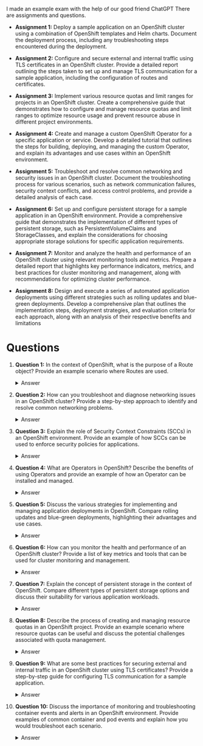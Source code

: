 I made an example exam with the help of our good friend ChatGPT
There are assignments and questions.

- **Assignment 1:** Deploy a sample application on an OpenShift cluster using a combination of OpenShift templates and Helm charts. Document the deployment process, including any troubleshooting steps encountered during the deployment.

- **Assignment 2:** Configure and secure external and internal traffic using TLS certificates in an OpenShift cluster. Provide a detailed report outlining the steps taken to set up and manage TLS communication for a sample application, including the configuration of routes and certificates.
   
- **Assignment 3:** Implement various resource quotas and limit ranges for projects in an OpenShift cluster. Create a comprehensive guide that demonstrates how to configure and manage resource quotas and limit ranges to optimize resource usage and prevent resource abuse in different project environments.
   
- **Assignment 4:** Create and manage a custom OpenShift Operator for a specific application or service. Develop a detailed tutorial that outlines the steps for building, deploying, and managing the custom Operator, and explain its advantages and use cases within an OpenShift environment.
   
- **Assignment 5:** Troubleshoot and resolve common networking and security issues in an OpenShift cluster. Document the troubleshooting process for various scenarios, such as network communication failures, security context conflicts, and access control problems, and provide a detailed analysis of each case.
   
- **Assignment 6:** Set up and configure persistent storage for a sample application in an OpenShift environment. Provide a comprehensive guide that demonstrates the implementation of different types of persistent storage, such as PersistentVolumeClaims and StorageClasses, and explain the considerations for choosing appropriate storage solutions for specific application requirements.
   
- **Assignment 7:** Monitor and analyze the health and performance of an OpenShift cluster using relevant monitoring tools and metrics. Prepare a detailed report that highlights key performance indicators, metrics, and best practices for cluster monitoring and management, along with recommendations for optimizing cluster performance.
   
- **Assignment 8:** Design and execute a series of automated application deployments using different strategies such as rolling updates and blue-green deployments. Develop a comprehensive plan that outlines the implementation steps, deployment strategies, and evaluation criteria for each approach, along with an analysis of their respective benefits and limitations

# Questions
1. **Question 1:** In the context of OpenShift, what is the purpose of a Route object? Provide an example scenario where Routes are used.
   <details><summary>Answer</summary>
   The purpose of a Route object in OpenShift is to expose services to external traffic and make them accessible from outside the cluster. Routes enable external access to applications by exposing them via a hostname or a path. For example, a Route can be used to expose a web application running in an OpenShift cluster to the internet, allowing external users to access the application via a specific URL.
   </details>

   
2. **Question 2:** How can you troubleshoot and diagnose networking issues in an OpenShift cluster? Provide a step-by-step approach to identify and resolve common networking problems.
   <details><summary>Answer</summary>
   To troubleshoot and diagnose networking issues in an OpenShift cluster, the steps typically include checking network policies, examining route configurations, verifying service endpoints, and inspecting pod network connectivity. Using commands such as `oc get pods`, `oc get services`, and `oc get routes` helps in identifying potential networking issues and their root causes.
   </details>

   
3. **Question 3:** Explain the role of Security Context Constraints (SCCs) in an OpenShift environment. Provide an example of how SCCs can be used to enforce security policies for applications.
   <details><summary>Answer</summary>
   Security Context Constraints (SCCs) in OpenShift enforce restrictions and security policies for pods, ensuring that they run with the appropriate security context. For example, an SCC can be used to restrict a pod from running as the root user or limit its access to host resources. By defining SCCs, administrators can control the security boundaries within which applications can run on the cluster.
   </details>

   
4. **Question 4:** What are Operators in OpenShift? Describe the benefits of using Operators and provide an example of how an Operator can be installed and managed.
   <details><summary>Answer</summary>
   Operators in OpenShift are Kubernetes applications that extend the functionality of the cluster by automating complex application management tasks. They can be used to manage the lifecycle of stateful applications, automate updates, and handle custom resources. Operators are installed using YAML files or the Operator Lifecycle Manager (OLM), which allows users to discover, install, and manage operators from a central repository.
   </details>


5. **Question 5:** Discuss the various strategies for implementing and managing application deployments in OpenShift. Compare rolling updates and blue-green deployments, highlighting their advantages and use cases.
   <details><summary>Answer</summary>
   Rolling updates and blue-green deployments are two strategies used for updating and managing application deployments in OpenShift. Rolling updates involve updating instances one at a time, ensuring the application remains available during the update process. On the other hand, blue-green deployments involve deploying a new version of the application alongside the existing version and then switching the traffic to the new version after it has been verified. Rolling updates are suitable for applications that require continuous availability, while blue-green deployments are effective for minimizing downtime during updates.
   </details>


6. **Question 6:** How can you monitor the health and performance of an OpenShift cluster? Provide a list of key metrics and tools that can be used for cluster monitoring and management.
   <details><summary>Answer</summary>
      Monitoring the health and performance of an OpenShift cluster involves tracking key metrics such as CPU and memory usage, network throughput, and storage capacity. Tools like Prometheus, Grafana, and the OpenShift web console can be used to monitor these metrics. Best practices for cluster monitoring include setting up alerts for critical events, regularly reviewing performance data, and scaling resources based on usage patterns and workload demands.
   </details>

   
7. **Question 7:** Explain the concept of persistent storage in the context of OpenShift. Compare different types of persistent storage options and discuss their suitability for various application workloads.
   <details><summary>Answer</summary>
      Persistent storage in OpenShift allows data to be stored beyond the lifecycle of a pod, ensuring that it persists even if the pod is terminated. Examples of persistent storage options include PersistentVolumeClaims (PVCs) and StorageClasses, which can be used to provision and manage storage resources for applications. Administrators can configure different types of storage, such as network-attached storage (NAS) or storage area network (SAN), based on the specific requirements of the application.
   </details>

   
8. **Question 8:** Describe the process of creating and managing resource quotas in an OpenShift project. Provide an example scenario where resource quotas can be useful and discuss the potential challenges associated with quota management.
   <details><summary>Answer</summary>
   Resource quotas in OpenShift enable administrators to control and allocate resources to individual projects or namespaces. By setting resource limits for CPU, memory, and storage, administrators can prevent resource abuse and ensure fair resource distribution among different projects. Resource quotas help in maintaining the stability and performance of the OpenShift cluster by preventing individual projects from consuming excessive resources and impacting the overall system performance.
   </details>

   
9. **Question 9:** What are some best practices for securing external and internal traffic in an OpenShift cluster using TLS certificates? Provide a step-by-step guide for configuring TLS communication for a sample application.
   <details><summary>Answer</summary>
   Securing external and internal traffic in an OpenShift cluster using TLS certificates involves implementing Transport Layer Security (TLS) to encrypt data transmitted between client applications and services. This ensures that communication is secure and protected from eavesdropping or tampering. To achieve this, administrators can generate TLS certificates using tools like OpenSSL, configure routes and services to use these certificates, and enforce secure communication through HTTPS protocols.
   </details>

   
10. **Question 10:** Discuss the importance of monitoring and troubleshooting container events and alerts in an OpenShift environment. Provide examples of common container and pod events and explain how you would troubleshoot each scenario.
    <details><summary>Answer</summary>
       Identifying deprecated Kubernetes API usage in an OpenShift environment requires checking the current version of OpenShift against the latest Kubernetes API deprecation list. Administrators can use the `oc api-resources` command to list all available resources and their associated deprecation warnings. By comparing these warnings with the latest Kubernetes API deprecation information, administrators can identify any deprecated API usage and plan for the necessary updates and migrations to avoid potential issues in the future.

    </details>
